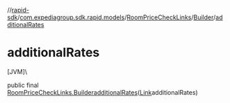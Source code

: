 //[rapid-sdk](../../../../index.md)/[com.expediagroup.sdk.rapid.models](../../index.md)/[RoomPriceCheckLinks](../index.md)/[Builder](index.md)/[additionalRates](additional-rates.md)

# additionalRates

[JVM]\

public final [RoomPriceCheckLinks.Builder](index.md)[additionalRates](additional-rates.md)([Link](../../-link/index.md)additionalRates)

